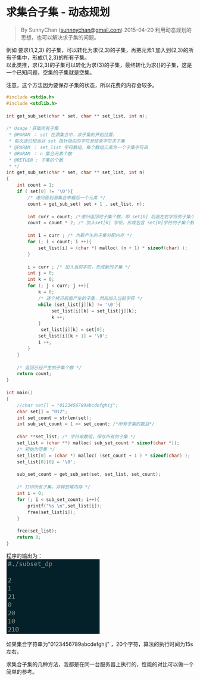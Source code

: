 # 求集合子集 - 动态规划
> By SunnyChan (sunnnychan@gmail.com)
> 2015-04-20
利用动态规划的思想，也可以解决求子集的问题。  

例如 要求{1,2,3} 的子集，可以转化为求{2,3}的子集，再把元素1 加入到{2,3}的所有子集中，形成{1,2,3}的所有子集。  
以此类推，求{2,3}的子集可以转化为求{3}的子集，最终转化为求{}的子集，这是一个已知问题，空集的子集就是空集。  

注意，这个方法因为要保存子集的状态，所以花费的内存会较多。  
```c
#include <stdio.h>
#include <stdlib.h>

int get_sub_set(char * set, char ** set_list, int n);

/* Usage：获取所有子集
 * @PARAM ： set 在源集合中，求子集的开始位置，
 * 每次递归相当对 set 指针指向的字符至结束字符求子集
 * @PARAM ： set_list 字符数组，每个数组元素为一个子集字符串
 * @PARAM ： n 集合元素个数
 * @RETUEN : 子集的个数
 * */
int get_sub_set(char * set, char ** set_list, int n)
{
    int count = 1;
    if ( set[0] != '\0'){
        /* 递归直到源集合中最后一个元素 */
        count = get_sub_set( set + 1 , set_list, n);

        int curr = count; /*递归返回时子集个数，即 set[0] 后面左右字符的子集个数*/
        count = count * 2; /* 加入set[0] 字符，形成包含 set[0]字符的子集个数 */
    
        int i = curr ; /* 为新产生的子集分配内存 */
        for (; i < count; i ++){
            set_list[i] = (char *) malloc( (n + 1) * sizeof(char) ); 
        }

        i = curr ; /* 加入当前字符，形成新的子集 */
        int j = 0;
        int k = 0;
        for (; j < curr; j ++){
            k = 0;
            /* 逐个拷贝前面产生的子集，然后加入当前字符 */
            while (set_list[j][k] != '\0'){
                 set_list[i][k] = set_list[j][k];
                 k ++;
            }
             set_list[i][k] = set[0];
            set_list[i][k + 1] = '\0';
            i ++;
        }
    }

    /* 返回已经产生的子集个数 */
    return count;
}

int main()
{
    //char set[] = "0123456789abcdefghij";
    char set[] = "012";
    int set_count = strlen(set);
    int sub_set_count = 1 << set_count; /*所有子集的数目*/

    char **set_list; /* 字符串数组，保存所有的子集 */
    set_list = (char **) malloc( sub_set_count * sizeof(char *));
    /* 初始为空集 */
    set_list[0] = (char *) malloc( (set_count + 1 ) * sizeof(char) );
    set_list[0][0] = '\0';

    sub_set_count = get_sub_set(set, set_list, set_count);

    /* 打印所有子集，并释放堆内存 */
    int i = 0;
    for (; i < sub_set_count; i++){
        printf("%s \n",set_list[i]);
        free(set_list[i]);
    }

    free(set_list);
    return 0;
}
```
程序的输出为：  
![](pic/all_subsets_of_the_set-2-dynamic_pro-3-output.jpg)  

如果集合字符串为"0123456789abcdefghij" ，20个字符，算法的执行时间为15s左右。  

求集合子集的几种方法，我都是在同一台服务器上执行的，性能的对比可以做一个简单的参考。
